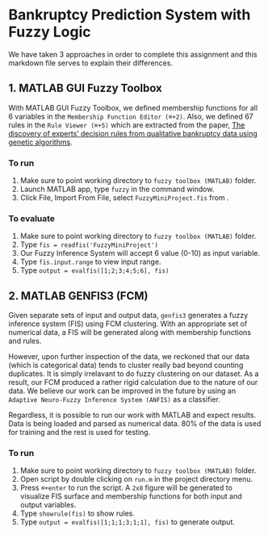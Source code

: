 # Bankruptcy Prediction System with Fuzzy Logic

We have taken 3 approaches in order to complete this assignment and this markdown file serves to explain their differences.

## 1. MATLAB GUI Fuzzy Toolbox

With MATLAB GUI Fuzzy Toolbox, we defined membership functions for all 6 variables in the `Membership Function Editor (⌘+2)`. Also, we defined 67 rules in the `Rule Viewer (⌘+5)` which are extracted from the paper, [The discovery of experts’ decision rules from qualitative bankruptcy data using genetic algorithms](https://www.sciencedirect.com/science/article/pii/S0957417403001027).

### To run
1. Make sure to point working directory to `fuzzy toolbox (MATLAB)` folder.
2. Launch MATLAB app, type `fuzzy` in the command window.
3. Click File, Import From File, select `FuzzyMiniProject.fis` from .

### To evaluate
1. Make sure to point working directory to `fuzzy toolbox (MATLAB)` folder.
2. Type `fis = readfis('FuzzyMiniProject')`
3. Our Fuzzy Inference System will accept 6 value (0-10) as input variable.
4. Type `fis.input.range` to view input range.
5. Type `output = evalfis([1;2;3;4;5;6], fis)`

## 2. MATLAB GENFIS3 (FCM)

Given separate sets of input and output data, `genfis3` generates a fuzzy inference system (FIS) using FCM clustering. With an appropriate set of numerical data, a FIS will be generated along with membership functions and rules. 

However, upon further inspection of the data, we reckoned that our data (which is categorical data) tends to cluster really bad beyond counting duplicates. It is simply irrelavant to do fuzzy clustering on our dataset. As a result, our FCM produced a rather rigid calculation due to the nature of our data. We believe our work can be improved in the future by using an `Adaptive Neuro-Fuzzy Inference System (ANFIS)` as a classifier.

Regardless, it is possible to run our work with MATLAB and expect results. Data is being loaded and parsed as numerical data. 80% of the data is used for training and the rest is used for testing.

### To run
1. Make sure to point working directory to `fuzzy toolbox (MATLAB)` folder.
2. Open script by double clicking on `run.m` in the project directory menu.
3. Press `⌘+enter` to run the script. A `2x8` figure will be generated to visualize FIS surface and membership functions for both input and output variables.
4. Type `showrule(fis)` to show rules.
5. Type `output = evalfis([1;1;1;3;1;1], fis)` to generate output.